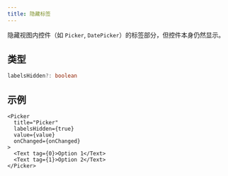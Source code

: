 ```yaml
---
title: 隐藏标签
---
```

隐藏视图内控件（如 `Picker`, `DatePicker`）的标签部分，但控件本身仍然显示。

## 类型

```ts
labelsHidden?: boolean
```

## 示例

```tsx
<Picker
  title="Picker"
  labelsHidden={true}
  value={value}
  onChanged={onChanged}
>
  <Text tag={0}>Option 1</Text>
  <Text tag={1}>Option 2</Text>
</Picker>
```